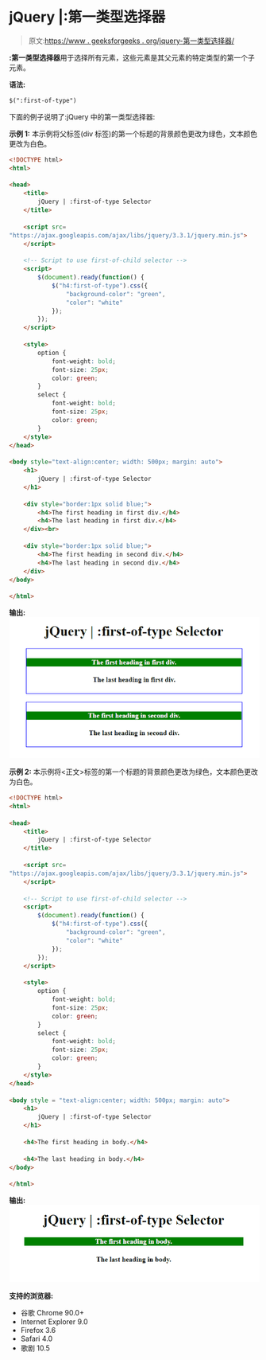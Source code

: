 # jQuery |:第一类型选择器

> 原文:[https://www . geeksforgeeks . org/jquery-第一类型选择器/](https://www.geeksforgeeks.org/jquery-first-of-type-selector/)

**:第一类型选择器**用于选择所有元素，这些元素是其父元素的特定类型的第一个子元素。

**语法:**

```html
$(":first-of-type")
```

下面的例子说明了:jQuery 中的第一类型选择器:

**示例 1:** 本示例将父标签(div 标签)的第一个标题的背景颜色更改为绿色，文本颜色更改为白色。

```html
<!DOCTYPE html>  
<html>  

<head> 
    <title> 
        jQuery | :first-of-type Selector
    </title>

    <script src=
"https://ajax.googleapis.com/ajax/libs/jquery/3.3.1/jquery.min.js">
    </script>

    <!-- Script to use first-of-child selector -->  
    <script>
        $(document).ready(function() {
            $("h4:first-of-type").css({
                "background-color": "green", 
                "color": "white"
            });
        });
    </script>

    <style>
        option {
            font-weight: bold;
            font-size: 25px;
            color: green;
        }
        select {
            font-weight: bold;
            font-size: 25px;
            color: green;
        }
    </style>
</head> 

<body style="text-align:center; width: 500px; margin: auto">  
    <h1>  
        jQuery | :first-of-type Selector
    </h1>  

    <div style="border:1px solid blue;">
        <h4>The first heading in first div.</h4>
        <h4>The last heading in first div.</h4>
    </div><br>

    <div style="border:1px solid blue;">
        <h4>The first heading in second div.</h4>
        <h4>The last heading in second div.</h4>
    </div>
</body>  

</html>       
```

**输出:**
![](img/cfc606ef524e836b2d53cc1df81041c3.png)

**示例 2:** 本示例将<正文>标签的第一个标题的背景颜色更改为绿色，文本颜色更改为白色。

```html
<!DOCTYPE html>  
<html>  

<head> 
    <title> 
        jQuery | :first-of-type Selector
    </title>

    <script src=
"https://ajax.googleapis.com/ajax/libs/jquery/3.3.1/jquery.min.js">
    </script>

    <!-- Script to use first-of-child selector -->
    <script>
        $(document).ready(function() {
            $("h4:first-of-type").css({
                "background-color": "green", 
                "color": "white"
            });
        });
    </script>

    <style>
        option {
            font-weight: bold;
            font-size: 25px;
            color: green;
        }
        select {
            font-weight: bold;
            font-size: 25px;
            color: green;
        }
    </style>
</head> 

<body style = "text-align:center; width: 500px; margin: auto">  
    <h1>  
        jQuery | :first-of-type Selector
    </h1>  

    <h4>The first heading in body.</h4>

    <h4>The last heading in body.</h4>
</body>  

</html>        
```

**输出:**
![](img/1eec56e949f5bbb2c6c62fbf10223d69.png)

**支持的浏览器:**

*   谷歌 Chrome 90.0+
*   Internet Explorer 9.0
*   Firefox 3.6
*   Safari 4.0
*   歌剧 10.5